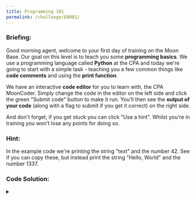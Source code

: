 ```yaml
---
title: Programming 101
permalink: /challenge/E0001/
---
```



### Briefing: 
Good morning agent, welcome to your first day of training on the Moon Base. Our goal on this level is to teach you some **programming basics**. We use a programming language called **Python** at the CPA and today we're going to start with a simple task - teaching you a few common things like **code comments** and using the **print function**.

We have an interactive **code editor** for you to learn with, the CPA MoonCoder. Simply change the code in the editor on the left side and click the green "Submit code" button to make it run. You'll then see the **output of your code** (along with a flag to submit if you get it correct) on the right side.

And don't forget, if you get stuck you can click "Use a hint". Whilst you're in training you won't lose any points for doing so.

### Hint: 
In the example code we're printing the string "text" and the number 42. See if you can copy these, but instead print the string "Hello, World" and the number 1337.

### Code Solution:
<div markdown="1" class="has-spoiler spoiler-span">

<details>
 <summary></summary>

  ```py
  # CHALLENGE 1: First print out the text: Hello, World
  print("Hello, World")
  
  # CHALLENGE 2: Next print out the numbers: 1337
  print(1337)
  ```

</details>

</div>
